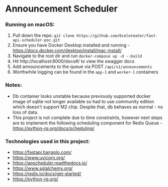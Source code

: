 # Announcement Scheduler

### Running on macOS:

1. Pull down the repo: `git clone https://github.com/Oceloteater/fast-api-scheduler-poc.git`
2. Ensure you have Docker Desktop installed and running - https://docs.docker.com/desktop/install/mac-install/
3. Navigate to the root dir and run `docker-compose up -d --build`
4. Hit http://localhost:8000/docs#/ to view the swagger docs
5. Add announcements to the queue via POST `/api/v1/announcements`
6. Worthwhile logging can be found in the `app-1` and `worker-1` containers

### Notes:

- Db container looks unstable because previously supported docker image of sqlite not longer available so had to use community edition which doesn't support M2 chip. Despite that, db behaves as normal - no loss of data.
- This project is not complete due to time constraints, however next steps are to implement the following scheduling component for Redis Queue - https://python-rq.org/docs/scheduling/

### Technologies used in this project:
- https://fastapi.tiangolo.com/
- https://www.uvicorn.org/
- https://apscheduler.readthedocs.io/
- https://www.sqlalchemy.org/
- https://redis.io/docs/get-started/
- https://python-rq.org/

